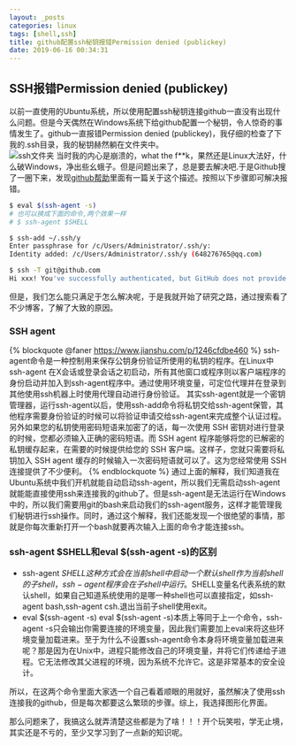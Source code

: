 ```yaml
---
layout: _posts
categories: linux
tags: [shell,ssh]
title: github配置ssh秘钥报错Permission denied (publickey)
date: 2019-06-16 00:34:31
---
```

## SSH报错Permission denied (publickey)
以前一直使用的Ubuntu系统，所以使用配置ssh秘钥连接github一直没有出现什么问题。但是今天偶然在Windows系统下给github配置一个秘钥，令人惊奇的事情发生了。github一直报错Permission denied (publickey)，我仔细的检查了下我的.ssh目录，我的秘钥赫然躺在文件夹中。  
![ssh文件夹](https://i.loli.net/2019/06/16/5d0518fe41dcd69999.png)
当时我的内心是崩溃的，what the f**k，果然还是Linux大法好，什么破Windows，净出些幺蛾子。但是问题出来了，总是要去解决吧.于是Github搜了一圈下来，发现[github帮助](https://help.github.com/en/articles/generating-a-new-ssh-key-and-adding-it-to-the-ssh-agent#adding-your-ssh-key-to-the-ssh-agent)里面有一篇关于这个描述。按照以下步骤即可解决报错。
```bash
$ eval $(ssh-agent -s)
# 也可以换成下面的命令,两个效果一样
# $ ssh-agent $SHELL

$ ssh-add ~/.ssh/y
Enter passphrase for /c/Users/Administrator/.ssh/y:
Identity added: /c/Users/Administrator/.ssh/y (648276765@qq.com)

$ ssh -T git@github.com
Hi xxx! You've successfully authenticated, but GitHub does not provide shell access.
```
但是，我们怎么能只满足于怎么解决呢，于是我就开始了研究之路，通过搜索看了不少博客，了解了大致的原因。

### SSH agent
{% blockquote @faner https://www.jianshu.com/p/1246cfdbe460 %}
ssh-agent命令是一种控制用来保存公钥身份验证所使用的私钥的程序。在Linux中ssh-agent 在X会话或登录会话之初启动，所有其他窗口或程序则以客户端程序的身份启动并加入到ssh-agent程序中。通过使用环境变量，可定位代理并在登录到其他使用ssh机器上时使用代理自动进行身份验证。
其实ssh-agent就是一个密钥管理器，运行ssh-agent以后，使用ssh-add命令将私钥交给ssh-agent保管，其他程序需要身份验证的时候可以将验证申请交给ssh-agent来完成整个认证过程。
另外如果您的私钥使用密码短语来加密了的话，每一次使用 SSH 密钥对进行登录的时候，您都必须输入正确的密码短语。而 SSH agent 程序能够将您的已解密的私钥缓存起来，在需要的时候提供给您的 SSH 客户端。这样子，您就只需要将私钥加入 SSH agent 缓存的时候输入一次密码短语就可以了。这为您经常使用 SSH 连接提供了不少便利。
{% endblockquote %}
通过上面的解释，我们知道我在Ubuntu系统中我们开机就能自动启动ssh-agent，所以我们无需启动ssh-agent就能能直接使用ssh来连接我的github了。但是ssh-agent是无法运行在Windows中的，所以我们需要用git的bash来启动我们的ssh-agent服务，这样才能管理我们秘钥进行ssh操作。同时，通过这个解释，我们还能发现一个很绝望的事情，那就是你每次重新打开一个bash就要再次输入上面的命令才能连接ssh。

### ssh-agent $SHELL和eval $(ssh-agent -s)的区别
* ssh-agent $SHELL
这种方式会在当前shell中启动一个默认shell作为当前shell的子shell，ssh-agent程序会在子shell中运行。$SHELL变量名代表系统的默认shell，如果自己知道系统使用的是哪一种shell也可以直接指定，如ssh-agent bash,ssh-agent csh.退出当前子shell使用exit。
* eval $(ssh-agent -s)
 eval $(ssh-agent -s)本质上等同于上一个命令，ssh-agent -s只会输出你需要连接的环境变量，因此我们需要加上eval来将这些环境变量加载进来。至于为什么不设置ssh-agent命令本身将环境变量加载进来呢？那是因为在Unix中，进程只能修改自己的环境变量，并将它们传递给子进程。它无法修改其父进程的环境，因为系统不允许它。这是非常基本的安全设计。
 
所以，在这两个命令里面大家选一个自己看着顺眼的用就好，虽然解决了使用ssh连接我的github，但是每次都要这么繁琐的步骤。综上，我选择图形化界面。
 
 那么问题来了，我搞这么就弄清楚这些都是为了啥！！！开个玩笑啦，学无止境，其实还是不亏的，至少又学习到了一点新的知识呢。